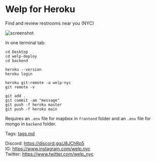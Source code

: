 # Welp for Heroku

Find and review restrooms near you (NYC)

![screenshot](https://raw.githubusercontent.com/sonnynomnom/welp/main/screenshot.png)

In one terminal tab:

```
cd Desktop
cd welp-deploy
cd backend

heroku --version
heroku login

heroku git:remote -a welp-nyc
git remote -v

git add .
git commit -am "message"
git push -f heroku master
git push -f heroku main
```

Requires an `.env` file for mapbox in `frontend` folder and an `.env` file for mongo in `backend` folder.

Tags: [tags.md](https://github.com/sonnynomnom/welp/blob/main/docs/tags.md)

Discord: https://discord.gg/J8JChRp5  
IG: https://www.instagram.com/welp.nyc  
Twitter: https://www.twitter.com/welp_nyc  
